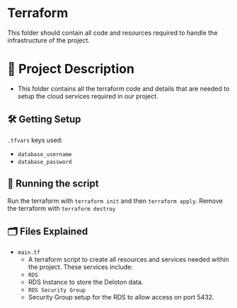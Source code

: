 # Terraform
This folder should contain all code and resources required to handle the infrastructure of the project.

# 📝 Project Description
- This folder contains all the terraform code and details that are needed to setup the cloud services required in our project.

## :hammer_and_wrench: Getting Setup

`.tfvars` keys used:

- `database_username`
- `database_password`

## 🏃 Running the script

Run the terraform with `terraform init` and then `terraform apply`.
Remove the terraform with `terraform destroy`

## :card_index_dividers: Files Explained
- `main.tf`
    - A terraform script to create all resources and services needed within the project. These services include:
     - `RDS`
     - RDS Instance to store the Deloton data.
     - `RDS Security Group`
     - Security Group setup for the RDS to allow access on port 5432.